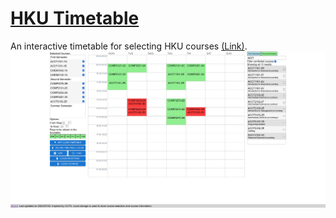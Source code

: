 # [HKU Timetable](https://RyanPangSY.github.io/Timetable-Schedular)
An interactive timetable for selecting HKU courses [(Link)](https://RyanPangSY.github.io/Timetable-Schedular).
![Screenshot](readmePics/overview.png)
